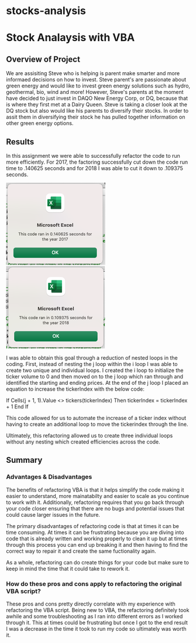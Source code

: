 # stocks-analysis


# Stock Analaysis with VBA

## Overview of Project
We are assisiting Steve who is helping is parent make smarter and more informaed decisions on how to invest. Steve parent's are passionate about green energy and would like to invest green energy solutions such as hydro, geothermal, bio, wind and more! However, Steve's parents at the moment have decided to just invest in DAQO New Energy Corp, or DQ, because that is where they first met at a Dairy Queen. Steve is taking a closer look at the DQ stock but also would like his parents to diversify their stocks. In order to assit them in diversifying their stock he has pulled together information on other green energy options. 

## Results
In this assignment we were able to successfully refactor the code to run more efficiently. For 2017, the factoring successfully cut down the code run time to .140625 seconds and for 2018 I was able to cut it down to .109375 seconds.

![ScreenShot](https://github.com/Cayswartz/stocks-analysis/blob/61b111cdb46a3efc75e22397809aaaf321a51151/Resources/VBA_Challenge_2017.png)
![ScreenShot](https://github.com/Cayswartz/stocks-analysis/blob/61b111cdb46a3efc75e22397809aaaf321a51151/Resources/VBA_Challenge_2018.png)

I was able to obtain this goal through a reduction of nested loops in the coding. First, instead of nesting the j loop within the i loop I was able to create two unique and individual loops. I created the i loop to initialize the ticker volume to 0 and then moved on to the j loop which ran through and identified the starting and ending prices. At the end of the j loop I placed an equation to increase the tickerIndex with the below code:

 If Cells(j + 1, 1).Value <> tickers(tickerIndex) Then
tickerIndex = tickerIndex + 1
End If

This code allowed for us to automate the increase of a ticker index without having to create an additional loop to move the tickerindex through the line. 

Ultimately, this refactoring allowed us to create three individual loops without any nesting which created efficiencies across the code. 
            
            

## Summary 

### Advantages & Disadvantages
The benefits of refactoring VBA is that it helps simplify the code making it easier to understand, more mainatabilty and easier to scale as you continue to work with it. Additionally, refactoring requires that you go back through your code closer ensuring that there are no bugs and potential issues that could cause larger issues in the future.

The primary disadvantages of refactoring code is that at times it can be time consuming. At times it can be frustrating because you are diving into code that is already written and working properly to clean it up but at times through this process you can end up breaking it and then having to find the correct way to repair it and create the same fuctionality again. 

As a whole, refactoring can do create things for your code but make sure to keep in mind the time that it could take to rework it. 

### How do these pros and cons apply to refactoring the original VBA script?
These pros and cons pretty directly correlate with my experience with refactoring the VBA script. Being new to VBA, the refactoring definitely took awhile and some troubleshooting as I ran into different errors as I worked through it. This at times could be frustrating but once I got to the end result I was a decrease in the time it took to run my code so ultimately was worth it.
